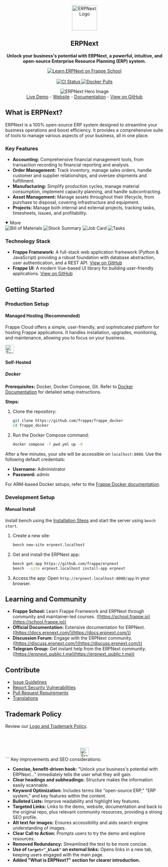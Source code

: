 <!-- ERPNext - Open-Source ERP Software -->
<div align="center">
    <a href="https://frappe.io/erpnext">
	    <img src="./erpnext/public/images/v16/erpnext.svg" alt="ERPNext Logo" height="80px" width="80px"/>
    </a>
    <h2>ERPNext</h2>
    <p align="center">
        <strong>Unlock your business's potential with ERPNext, a powerful, intuitive, and open-source Enterprise Resource Planning (ERP) system.</strong>
    </p>
    <p align="center">
        <a href="https://frappe.school">
            <img src="https://img.shields.io/badge/Frappe%20School-Learn%20ERPNext-blue?style=flat-square" alt="Learn ERPNext on Frappe School">
        </a>
        <br><br>
        <a href="https://github.com/frappe/erpnext/actions/workflows/server-tests-mariadb.yml">
            <img src="https://github.com/frappe/erpnext/actions/workflows/server-tests-mariadb.yml/badge.svg?event=schedule" alt="CI Status">
        </a>
        <a href="https://hub.docker.com/r/frappe/erpnext-worker">
            <img src="https://img.shields.io/docker/pulls/frappe/erpnext-worker.svg" alt="Docker Pulls">
        </a>
    </p>
</div>

<div align="center">
	<img src="./erpnext/public/images/v16/hero_image.png" alt="ERPNext Hero Image"/>
</div>

<div align="center">
	<a href="https://erpnext-demo.frappe.cloud/api/method/erpnext_demo.erpnext_demo.auth.login_demo" target="_blank">Live Demo</a>
	-
	<a href="https://frappe.io/erpnext" target="_blank">Website</a>
	-
	<a href="https://docs.frappe.io/erpnext/" target="_blank">Documentation</a>
    -
    <a href="https://github.com/frappe/erpnext" target="_blank">View on GitHub</a>
</div>

## What is ERPNext?

ERPNext is a 100% open-source ERP system designed to streamline your business operations and boost efficiency. It provides a comprehensive suite of tools to manage various aspects of your business, all in one place.

### Key Features

*   **Accounting:** Comprehensive financial management tools, from transaction recording to financial reporting and analysis.
*   **Order Management:** Track inventory, manage sales orders, handle customer and supplier relationships, and oversee shipments and fulfillment.
*   **Manufacturing:** Simplify production cycles, manage material consumption, implement capacity planning, and handle subcontracting.
*   **Asset Management:** Manage assets throughout their lifecycle, from purchase to disposal, covering infrastructure and equipment.
*   **Projects:** Manage both internal and external projects, tracking tasks, timesheets, issues, and profitability.

<details open>
    <summary>More</summary>
        <img src="https://erpnext.com/files/v16_bom.png" alt="Bill of Materials">
        <img src="https://erpnext.com/files/v16_stock_summary.png" alt="Stock Summary">
        <img src="https://erpnext.com/files/v16_job_card.png" alt="Job Card">
        <img src="https://erpnext.com/files/v16_tasks.png" alt="Tasks">
</details>

### Technology Stack

*   **Frappe Framework:** A full-stack web application framework (Python & JavaScript) providing a robust foundation with database abstraction, user authentication, and a REST API. [View on GitHub](https://github.com/frappe/frappe)
*   **Frappe UI:** A modern Vue-based UI library for building user-friendly applications. [View on GitHub](https://github.com/frappe/frappe-ui)

## Getting Started

### Production Setup

#### Managed Hosting (Recommended)

Frappe Cloud offers a simple, user-friendly, and sophisticated platform for hosting Frappe applications. It handles installation, upgrades, monitoring, and maintenance, allowing you to focus on your business.

<div>
    <a href="https://erpnext-demo.frappe.cloud/app/home" target="_blank">
        <picture>
            <source media="(prefers-color-scheme: dark)" srcset="https://frappe.io/files/try-on-fc-white.png">
            <img src="https://frappe.io/files/try-on-fc-black.png" alt="Try on Frappe Cloud" height="28" />
        </picture>
    </a>
</div>

#### Self-Hosted

##### Docker

**Prerequisites:** Docker, Docker Compose, Git. Refer to [Docker Documentation](https://docs.docker.com) for detailed setup instructions.

**Steps:**

1.  Clone the repository:
    ```bash
    git clone https://github.com/frappe/frappe_docker
    cd frappe_docker
    ```
2.  Run the Docker Compose command:
    ```bash
    docker compose -f pwd.yml up -d
    ```

After a few minutes, your site will be accessible on `localhost:8080`. Use the following default credentials:

*   **Username:** Administrator
*   **Password:** admin

For ARM-based Docker setups, refer to the [Frappe Docker documentation](https://github.com/frappe/frappe_docker?tab=readme-ov-file#to-run-on-arm64-architecture-follow-this-instructions).

### Development Setup

#### Manual Install

Install bench using the [Installation Steps](https://frappeframework.com/docs/user/en/installation) and start the server using `bench start`.

1.  Create a new site:
    ```bash
    bench new-site erpnext.localhost
    ```
2.  Get and install the ERPNext app:
    ```bash
    bench get-app https://github.com/frappe/erpnext
    bench --site erpnext.localhost install-app erpnext
    ```
3.  Access the app: Open `http://erpnext.localhost:8000/app` in your browser.

## Learning and Community

*   **Frappe School:** Learn Frappe Framework and ERPNext through community and maintainer-led courses. ([https://school.frappe.io](https://school.frappe.io))
*   **Official Documentation:** Extensive documentation for ERPNext. ([https://docs.erpnext.com/](https://docs.erpnext.com/))
*   **Discussion Forum:** Engage with the ERPNext community. ([https://discuss.erpnext.com/](https://discuss.erpnext.com/))
*   **Telegram Group:** Get instant help from the ERPNext community. ([https://erpnext_public.t.me](https://erpnext_public.t.me))

## Contribute

*   [Issue Guidelines](https://github.com/frappe/erpnext/wiki/Issue-Guidelines)
*   [Report Security Vulnerabilities](https://erpnext.com/security)
*   [Pull Request Requirements](https://github.com/frappe/erpnext/wiki/Contribution-Guidelines)
*   [Translations](https://crowdin.com/project/frappe)

## Trademark Policy

Review our [Logo and Trademark Policy](TRADEMARK_POLICY.md).

<br />
<br />
<div align="center" style="padding-top: 0.75rem;">
    <a href="https://frappe.io" target="_blank">
        <picture>
            <source media="(prefers-color-scheme: dark)" srcset="https://frappe.io/files/Frappe-white.png">
            <img src="https://frappe.io/files/Frappe-black.png" alt="Frappe Technologies" height="28"/>
        </picture>
    </a>
</div>
```
Key improvements and SEO considerations:

*   **Concise, benefit-driven hook:**  "Unlock your business's potential with ERPNext..." immediately tells the user what they will gain.
*   **Clear headings and subheadings:** Structure makes the information easily scannable.
*   **Keyword Optimization:** Includes terms like "open-source ERP," "ERP system," and key features within the content.
*   **Bulleted Lists:** Improve readability and highlight key features.
*   **Targeted Links:** Links to the demo, website, documentation and back to the original repo, plus relevant community resources, providing a strong SEO profile.
*   **Alt text for images:**  Ensures accessibility and aids search engine understanding of images.
*   **Clear Call to Action:** Prompts users to try the demo and explore resources.
*   **Removed Redundancy:** Streamlined the text to be more concise.
*   **Use of `target="_blank"` on external links:** Opens links in a new tab, keeping users engaged with the main page.
*   **Added "What is ERPNext?" section for clearer introduction.**